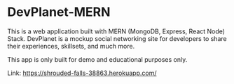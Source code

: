 # DevPlanet-MERN

This is a web application built with MERN (MongoDB, Express, React Node) Stack. DevPlanet is a mockup social networking site for developers to share their experiences, skillsets, and much more. 

This app is only built for demo and educational purposes only.

Link: https://shrouded-falls-38863.herokuapp.com/

